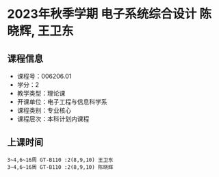 # 2023年秋季学期 电子系统综合设计 陈晓辉, 王卫东






## 课程信息

- 课程号：006206.01
- 学分：2
- 教学类型：理论课
- 开课单位：电子工程与信息科学系
- 课程类别：专业核心
- 课程层次：本科计划内课程

## 上课时间

```
3~4,6~16周 GT-B110 :2(8,9,10) 王卫东
3~4,6~16周 GT-B110 :2(8,9,10) 陈晓辉
```


